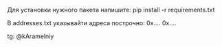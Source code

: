 Для установки нужного пакета напишите:
pip install -r requirements.txt

В addresses.txt указывайти адреса построчно:
0x....
0x....


tg: @kAramelniy
